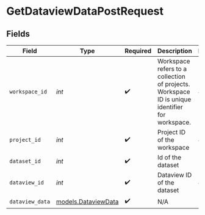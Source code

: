# GetDataviewDataPostRequest


## Fields

| Field                                                                                          | Type                                                                                           | Required                                                                                       | Description                                                                                    | Example                                                                                        |
| ---------------------------------------------------------------------------------------------- | ---------------------------------------------------------------------------------------------- | ---------------------------------------------------------------------------------------------- | ---------------------------------------------------------------------------------------------- | ---------------------------------------------------------------------------------------------- |
| `workspace_id`                                                                                 | *int*                                                                                          | :heavy_check_mark:                                                                             | Workspace refers to a collection of projects. Workspace ID is unique identifier for workspace. | 4                                                                                              |
| `project_id`                                                                                   | *int*                                                                                          | :heavy_check_mark:                                                                             | Project ID of the workspace                                                                    | 4                                                                                              |
| `dataset_id`                                                                                   | *int*                                                                                          | :heavy_check_mark:                                                                             | Id of the dataset                                                                              | 121                                                                                            |
| `dataview_id`                                                                                  | *int*                                                                                          | :heavy_check_mark:                                                                             | Dataview ID of the dataset                                                                     | 4                                                                                              |
| `dataview_data`                                                                                | [models.DataviewData](../models/dataviewdata.md)                                               | :heavy_check_mark:                                                                             | N/A                                                                                            |                                                                                                |